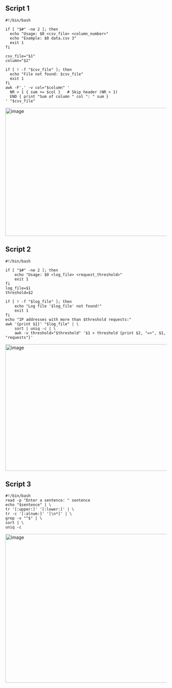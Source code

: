## Script 1
    #!/bin/bash
    
    if [ "$#" -ne 2 ]; then
      echo "Usage: $0 <csv_file> <column_number>"
      echo "Example: $0 data.csv 3"
      exit 1
    fi
    
    csv_file="$1"
    column="$2"
    
    if [ ! -f "$csv_file" ]; then
      echo "File not found: $csv_file"
      exit 1
    fi
    awk -F',' -v col="$column" '
      NR > 1 { sum += $col }   # Skip header (NR > 1)
      END { print "Sum of column " col ": " sum }
    ' "$csv_file"
<img width="567" height="400" alt="image" src="https://github.com/user-attachments/assets/e28701c7-1dc7-435d-8ba2-c508454ebd18" />

## Script 2

    #!/bin/bash
    
    if [ "$#" -ne 2 ]; then
        echo "Usage: $0 <log_file> <request_threshold>"
        exit 1
    fi
    log_file=$1
    threshold=$2
    
    if [ ! -f "$log_file" ]; then
        echo "Log file '$log_file' not found!"
        exit 1
    fi
    echo "IP addresses with more than $threshold requests:"
    awk '{print $1}' "$log_file" | \
        sort | uniq -c | \
        awk -v threshold="$threshold" '$1 > threshold {print $2, "=>", $1, "requests"}'

<img width="664" height="395" alt="image" src="https://github.com/user-attachments/assets/59c52370-1f75-4aad-87d1-579d4ef17695" />

## Script 3

    #!/bin/bash
    read -p "Enter a sentence: " sentence
    echo "$sentence" | \
    tr '[:upper:]' '[:lower:]' | \
    tr -c '[:alnum:]' '[\n*]' | \
    grep -v "^$" | \
    sort | \
    uniq -c

  <img width="694" height="464" alt="image" src="https://github.com/user-attachments/assets/24355bbb-9a49-4f9b-8293-c7e744c1f71b" />

    
    
